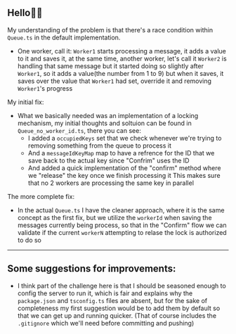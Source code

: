 ## Hello👋🏽

My understanding of the problem is that there's a race condition within `Queue.ts` in the default implementation.
- One worker, call it: `Worker1` starts processing a message, it adds a value to it and saves it, at the same time, another worker, let's call it `Worker2` is handling that same message but it started doing so slightly after `Worker1`, so it adds a value(the number from 1 to 9) but when it saves, it saves over the value that `Worker1` had set, override it and removing `Worker1`'s progress

My initial fix:
- What we basically needed was an implementation of a locking mechanism, my initial thoughts and soltuion can be found in `Queue_no_worker_id.ts`, there you can see:
    - I added a `occupiedKeys` set that we check whenever we're trying to removing something from the queue to process it
    - And a `messageIdKeyMap` map to have a refrence for the ID that we save back to the actual key since "Confrim" uses the ID 
    - And added a quick implementation of the "confirm" method where we "release" the key once we finish processing it
This makes sure that no 2 workers are processing the same key in parallel


The more complete fix:
- In the actual `Queue.ts` I have the cleaner approach, where it is the same concept as the first fix, but we utilize the `workerId` when saving the messages currently being process, so that in the "Confirm" flow we can validate if the current `workerN` attempting to relase the lock is authorized to do so

---

## Some suggestions for improvements:
- I think part of the challenge here is that I should be seasoned enough to config the server to run it, which is fair and explains why the `package.json` and `tsconfig.ts` files are absent, but for the sake of completeness my first suggestion would be to add them by default so that we can get up and running quicker. (That of course includes the `.gitignore` which we'll need before committing and pushing)

